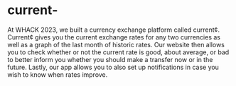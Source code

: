 # current-
At WHACK 2023, we built a currency exchange platform called current¢.
Current¢ gives you the current exchange rates for any two currencies as well as a graph of the last month of historic rates. Our website then allows you to check whether or not the current rate is good, about average, or bad to better inform you whether you should make a transfer now or in the future. Lastly, our app allows you to also set up notifications in case you wish to know when rates improve.
